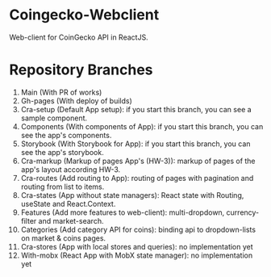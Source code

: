 # Coingecko-Webclient

Web-client for CoinGecko API in ReactJS.

# Repository Branches

1. Main (With PR of works)
2. Gh-pages (With deploy of builds)
3. Cra-setup (Default App setup): if you start this branch, you can see a sample component.
4. Components (With components of App): if you start this branch, you can see the app's components.
5. Storybook (With Storybook for App): if you start this branch, you can see the app's storybook.
6. Cra-markup (Markup of pages App's (HW-3)): markup of pages of the app's layout according HW-3.
7. Cra-routes (Add routing to App): routing of pages with pagination and routing from list to items.
8. Cra-states (App without state managers): React state with Routing, useState and React.Context.
9. Features (Add more features to web-client): multi-dropdown, currency-filter and market-search.
10. Categories (Add category API for coins): binding api to dropdown-lists on market & coins pages.
11. Cra-stores (App with local stores and queries): no implementation yet
12. With-mobx (React App with MobX state manager): no implementation yet

